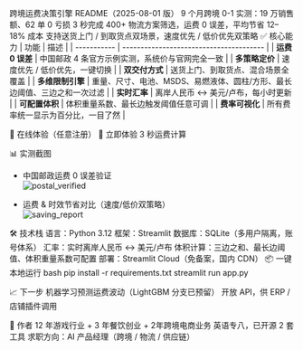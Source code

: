 跨境运费决策引擎 README（2025-08-01 版）
9 个月跨境 0-1 实测：19 万销售额、62 单 0 亏损
3 秒完成 400+ 物流方案筛选，运费 0 误差，平均节省 12–18% 成本
支持送货上门 / 到取货点双场景，速度优先 / 低价优先双策略
✅ 核心能力
| 功能          | 描述                                      |
| ----------- | --------------------------------------- |
| **运费 0 误差** | 中国邮政 4 条官方示例实测，系统价与官网完全一致               |
| **多策略定价**   | 速度优先 / 低价优先，一键切换                        |
| **双交付方式**   | 送货上门、到取货点、混合场景全覆盖                       |
| **多维限制引擎**  | 重量、尺寸、电池、MSDS、易燃液体、圆柱/方形、最长边阈值、三边之和一次过滤 |
| **实时汇率**    | 离岸人民币 ↔ 美元/卢布，每小时更新                     |
| **可配置体积**   | 体积重量系数、最长边触发阈值任意可调                      |
| **费率可视化**   | 所有费率统一显示为百分比，一目了然                       |

🚀 在线体验（任意注册）
🔗 立即体验 3 秒运费计算

📊 实测截图
- 中国邮政运费 0 误差验证  
  ![postal_verified](/docs/postal_verified.png)

- 运费 & 时效节省对比（速度/低价双策略）  
  ![saving_report](/docs/saving_report.png)

🛠️ 技术栈
语言：Python 3.12
框架：Streamlit
数据库：SQLite（多用户隔离，账号体系）
汇率：实时离岸人民币 ↔ 美元/卢布
体积计算：三边之和、最长边阈值、体积重量系数可配置
部署：Streamlit Cloud（免备案，国内 CDN）
📦 一键本地运行
bash
pip install -r requirements.txt
streamlit run app.py

📈 下一步
机器学习预测运费波动（LightGBM 分支已预留）
开放 API，供 ERP / 店铺插件调用

🎯 作者
12 年游戏行业 + 3 年餐饮创业 + 2年跨境电商业务
英语专八，已开源 2 套工具
求职方向：AI 产品经理（跨境 / 物流 / 供应链）